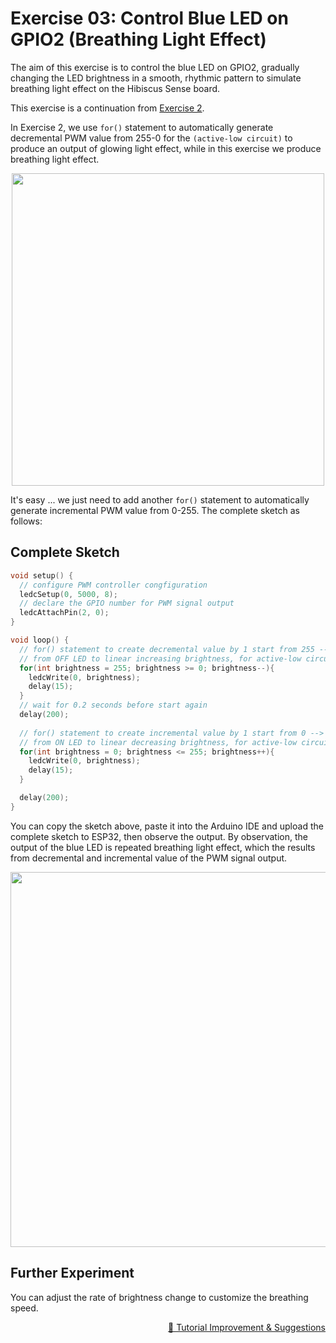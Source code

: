 # Exercise 03: Control Blue LED on GPIO2 (Breathing Light Effect)

The aim of this exercise is to control the blue LED on GPIO2, gradually changing the LED brightness in a smooth, rhythmic pattern to simulate breathing light effect on the Hibiscus Sense board.

This exercise is a continuation from [Exercise 2](https://github.com/myinvent/hibiscus-sense-arduino#exercise-2-control-blue-led-on-gpio2-glowing-light-effect).

In Exercise 2, we use `for()` statement to automatically generate decremental PWM value from 255-0 for the `(active-low circuit)` to produce an output of glowing light effect, while in this exercise we produce breathing light effect.

<p align="center"><a href="https://myduino.com/product/myd-036/"><img src="https://github.com/myinvent/hibiscus-sense/raw/main/references/image-exercise-three.gif" width="500"></a></p>

It's easy ... we just need to add another `for()` statement to automatically generate incremental PWM value from 0-255. The complete sketch as follows:

## Complete Sketch
```cpp
void setup() {
  // configure PWM controller congfiguration
  ledcSetup(0, 5000, 8);
  // declare the GPIO number for PWM signal output
  ledcAttachPin(2, 0);
}

void loop() {
  // for() statement to create decremental value by 1 start from 255 --> 0
  // from OFF LED to linear increasing brightness, for active-low circuit
  for(int brightness = 255; brightness >= 0; brightness--){   
    ledcWrite(0, brightness);
    delay(15);
  }
  // wait for 0.2 seconds before start again
  delay(200);
  
  // for() statement to create incremental value by 1 start from 0 --> 255
  // from ON LED to linear decreasing brightness, for active-low circuit
  for(int brightness = 0; brightness <= 255; brightness++){   
    ledcWrite(0, brightness);
    delay(15);
  }

  delay(200);
}
```

You can copy the sketch above, paste it into the Arduino IDE and upload the complete sketch to ESP32, then observe the output. By observation, the output of the blue LED is repeated breathing light effect, which the results from decremental and incremental value of the PWM signal output.

<p align="center"><a href="https://myduino.com/product/myd-036/"><img src="https://github.com/myinvent/hibiscus-sense/raw/main/references/image-exercise-three-a.gif" width="600"></a></p>

## Further Experiment
You can adjust the rate of brightness change to customize the breathing speed.

<p align="right"><a href="https://forms.gle/UgpDSFc46K4MkvTM8">&#128640; Tutorial Improvement & Suggestions</a></p>